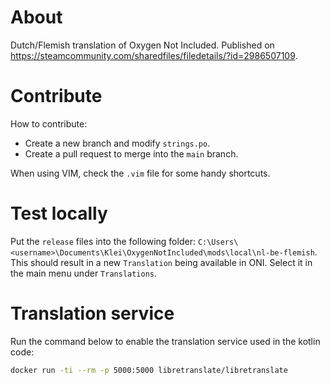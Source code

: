 # About
Dutch/Flemish translation of Oxygen Not Included. Published on https://steamcommunity.com/sharedfiles/filedetails/?id=2986507109.

# Contribute
How to contribute:
- Create a new branch and modify `strings.po`. 
- Create a pull request to merge into the `main` branch.

When using VIM, check the `.vim` file for some handy shortcuts.

# Test locally
Put the `release` files into the following folder: `C:\Users\<username>\Documents\Klei\OxygenNotIncluded\mods\local\nl-be-flemish`. This should result in a new `Translation` being available in ONI. Select it in the main menu under `Translations`.

# Translation service

Run the command below to enable the translation service used in the kotlin code:

```bash
docker run -ti --rm -p 5000:5000 libretranslate/libretranslate
```